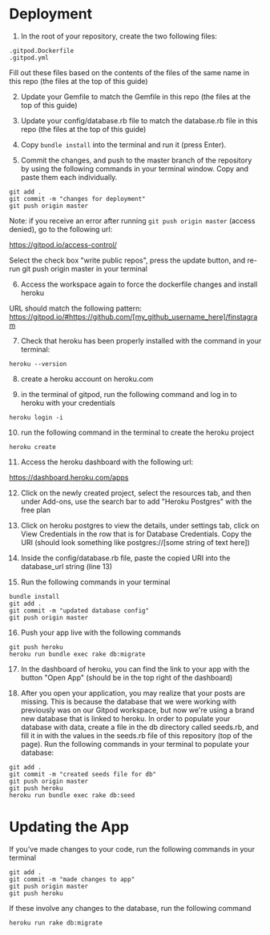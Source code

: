 # Deployment

1. In the root of your repository, create the two following files:

```
.gitpod.Dockerfile
.gitpod.yml
```

Fill out these files based on the contents of the files of the same name in this repo (the files at the top of this guide)

2. Update your Gemfile to match the Gemfile in this repo (the files at the top of this guide)

3. Update your config/database.rb file to match the database.rb file in this repo (the files at the top of this guide)

4. Copy `bundle install` into the terminal and run it (press Enter).

5. Commit the changes, and push to the master branch of the repository by using the following commands in your terminal window. Copy and paste them each individually.

```
git add .
git commit -m "changes for deployment"
git push origin master
```

Note: if you receive an error after running `git push origin master` (access denied), go to the following url:

https://gitpod.io/access-control/

Select the check box "write public repos", press the update button, and re-run git push origin master in your terminal

6. Access the workspace again to force the dockerfile changes and install heroku

URL should match the following pattern:
https://gitpod.io/#https://github.com/[my_github_username_here]/finstagram

7. Check that heroku has been properly installed with the command in your terminal:

```
heroku --version
```

8. create a heroku account on heroku.com

9. in the terminal of gitpod, run the following command and log in to heroku with your credentials

```
heroku login -i
```

10. run the following command in the terminal to create the heroku project

```
heroku create
```

11. Access the heroku dashboard with the following url:

https://dashboard.heroku.com/apps

12. Click on the newly created project, select the resources tab, and then under Add-ons, use the search bar to add "Heroku Postgres" with the free plan

13. Click on heroku postgres to view the details, under settings tab, click on View Credentials in the row that is for Database Credentials. Copy the URI (should look something like postgres://[some string of text here])

14. Inside the config/database.rb file, paste the copied URI into the database_url string (line 13)

15. Run the following commands in your terminal

```
bundle install
git add .
git commit -m "updated database config"
git push origin master
```

16. Push your app live with the following commands

```
git push heroku
heroku run bundle exec rake db:migrate
```

17. In the dashboard of heroku, you can find the link to your app with the button "Open App" (should be in the top right of the dashboard)

18. After you open your application, you may realize that your posts are missing. This is because the database that we were working with previously was on our Gitpod workspace, but now we're using a brand new database that is linked to heroku. In order to populate your database with data, create a file in the db directory called seeds.rb, and fill it in with the values in the seeds.rb file of this repository (top of the page). Run the following commands in your terminal to populate your database:

```
git add .
git commit -m "created seeds file for db"
git push origin master
git push heroku
heroku run bundle exec rake db:seed
```


# Updating the App

If you've made changes to your code, run the following commands in your terminal

```
git add .
git commit -m "made changes to app"
git push origin master
git push heroku
```

If these involve any changes to the database, run the following command

```
heroku run rake db:migrate
```
